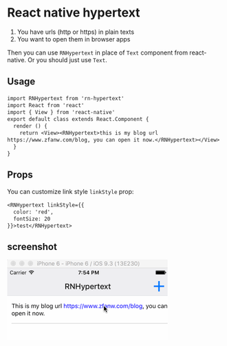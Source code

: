 # React native hypertext

1. You have urls (http or https) in plain texts
2. You want to open them in browser apps

Then you can use `RNHypertext` in place of `Text` component from react-native. Or you should just use `Text`.

## Usage

```
import RNHypertext from 'rn-hypertext'
import React from 'react'
import { View } from 'react-native'
export default class extends React.Component {
  render () {
    return <View><RNHypertext>this is my blog url https://www.zfanw.com/blog, you can open it now.</RNHypertext></View>
  }
}
```

## Props

You can customize link style `linkStyle` prop:

```
<RNHypertext linkStyle={{
  color: 'red',
  fontSize: 20
}}>test</RNHypertext>
```

## screenshot

![rn-hypertext](react-native-rnhypertext.gif)